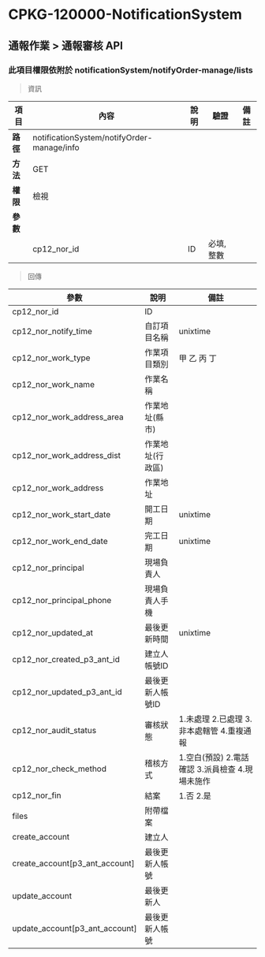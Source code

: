 # CPKG-120000-NotificationSystem

## 通報作業 > 通報審核 API

### 此項目權限依附於 notificationSystem/notifyOrder-manage/lists

> 資訊

| 項目                      | 內容                       | 說明                |驗證                      |   備註         |
|---------------------------|----------------------------|----------------------|-----------------|----------------|
| <b>路徑</b>               | notificationSystem/notifyOrder-manage/info    |                        |                |                  |
| <b>方法</b>               | GET                        |                    |                    |                 |
| <b>權限</b>               | 檢視                       |                     |                   |                 |
| <b>參數</b>               |                            |                       |                 |                 |
|                          | cp12_nor_id             | ID            | 必填,整數               |                 |

> 回傳

| 參數                                                                        | 說明                            | 備註                           |
|----------------------------------------------------------------------------|--------------------------------|--------------------------------|
| cp12_nor_id               | ID                            |                                |
| cp12_nor_notify_time               | 自訂項目名稱                            | unixtime                               |
| cp12_nor_work_type               | 作業項目類別                            | 甲 乙 丙 丁                               |
| cp12_nor_work_name               | 作業名稱                            |                                |
| cp12_nor_work_address_area               | 作業地址(縣市)                            |                                |
| cp12_nor_work_address_dist               | 作業地址(行政區)                            |                                |
| cp12_nor_work_address               | 作業地址                            |                                |
| cp12_nor_work_start_date               | 開工日期                            | unixtime                               |
| cp12_nor_work_end_date               | 完工日期                            | unixtime                               |
| cp12_nor_principal               | 現場負責人                            |                                |
| cp12_nor_principal_phone               | 現場負責人手機                            |                                |
| cp12_nor_updated_at              | 最後更新時間                            | unixtime                               |
| cp12_nor_created_p3_ant_id      | 建立人帳號ID                            |                                |
| cp12_nor_updated_p3_ant_id      | 最後更新人帳號ID                            |                                |
| cp12_nor_audit_status      | 審核狀態                            | 1.未處理 2.已處理 3.非本處轄管 4.重複通報                               |
| cp12_nor_check_method      | 稽核方式                            | 1.空白(預設) 2.電話確認 3.派員檢查 4.現場未施作                               |
| cp12_nor_fin      | 結案                            | 1.否 2.是                               |
| files      | 附帶檔案                            |                               |
| create_account      | 建立人                            |                                |
| create_account[p3_ant_account]      | 最後更新人帳號                            |                                |
| update_account      | 最後更新人                            |                                |
| update_account[p3_ant_account]      | 最後更新人帳號                            |                                |
